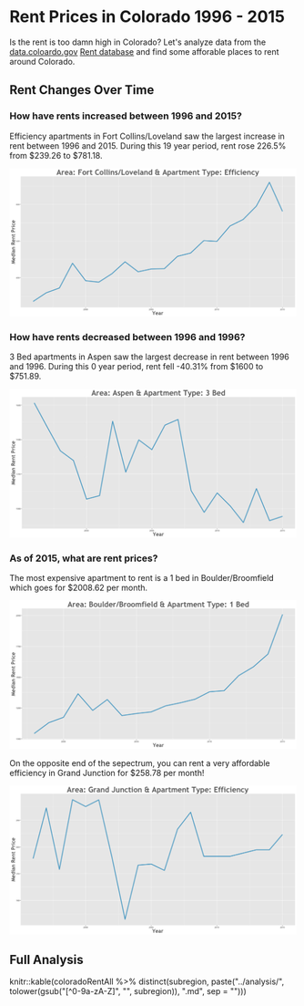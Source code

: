 Rent Prices in Colorado 1996 - 2015
================

Is the rent is too damn high in Colorado? Let's analyze data from the [data.coloardo.gov](https://data.colorado.gov/) [Rent database](https://data.colorado.gov/Housing/Rents-by-Type-of-Apartment-in-Colorado/cmr9-ue2w) and find some afforable places to rent around Colorado.

Rent Changes Over Time
----------------------

### How have rents increased between 1996 and 2015?

Efficiency apartments in Fort Collins/Loveland saw the largest increase in rent between 1996 and 2015. During this 19 year period, rent rose 226.5% from $239.26 to $781.18.

![](../images/largeRentDelta/fortcollinsloveland.png)

### How have rents decreased between 1996 and 1996?

3 Bed apartments in Aspen saw the largest decrease in rent between 1996 and 1996. During this 0 year period, rent fell -40.31% from $1600 to $751.89.

![](../images/smallRentDelta/aspen.png)

### As of 2015, what are rent prices?

The most expensive apartment to rent is a 1 bed in Boulder/Broomfield which goes for $2008.62 per month.

![](../images/maxRentboulderbroomfield.png)

On the opposite end of the sepectrum, you can rent a very affordable efficiency in Grand Junction for $258.78 per month!

![](../images/minRentgrandjunction.png)

Full Analysis
-------------

knitr::kable(coloradoRentAll %&gt;% distinct(subregion, paste("../analysis/", tolower(gsub("\[^0-9a-zA-Z\]", "", subregion)), ".md", sep = "")))
